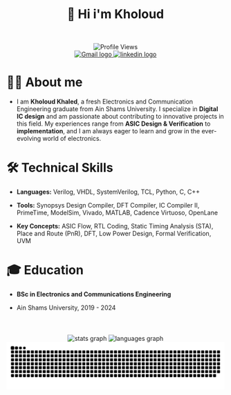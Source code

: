 

<div align="center">
  
  <h1>👋 Hi i'm Kholoud</h1>
  <br>

  ![Profile Views](https://komarev.com/ghpvc/?username=kholoud0&color=blue)
  <br>
  <a href="mailto:Khloud1khaled@gmail.com">
    <img src="https://img.shields.io/static/v1?message=Gmail&logo=gmail&label=&color=D14836&logoColor=white&labelColor=&style=for-the-badge" height="35" alt="Gmail logo" />
  </a>
  <a href="https://www.linkedin.com/in/kholoud-khaled0/">
    <img src="https://img.shields.io/static/v1?message=LinkedIn&logo=linkedin&label=&color=0077B5&logoColor=white&labelColor=&style=for-the-badge" height="35" alt="linkedin logo"  />
  </a>
  <br>

</div>



<h1>🧑‍💻 About me</h1>

- I am __Kholoud Khaled__, a fresh Electronics and Communication Engineering graduate from Ain Shams University. I specialize in **Digital IC design** and am passionate about contributing to innovative projects in this field. My experiences range from **ASIC Design & Verification** to **implementation**, and I am always eager to learn and grow in the ever-evolving world of electronics.






<h1>🛠️ Technical Skills</h1>

- **Languages:** Verilog, VHDL, SystemVerilog, TCL, Python, C, C++

- **Tools:** Synopsys Design Compiler, DFT Compiler, IC Compiler II, PrimeTime, ModelSim, Vivado, MATLAB, Cadence Virtuoso, OpenLane

- **Key Concepts:** ASIC Flow, RTL Coding, Static Timing Analysis (STA), Place and Route (PnR), DFT, Low Power Design, Formal Verification, UVM
 <h1>🎓 Education</h1>
 
- **BSc in Electronics and Communications Engineering**

 - Ain Shams University, 2019 - 2024
 
<br clear="both">

###
<div align="center">
  <img src="https://github-readme-stats.vercel.app/api?username=kholoud0&hide_title=false&hide_rank=false&show_icons=true&include_all_commits=true&count_private=true&disable_animations=false&theme=solarized-light
&locale=en&hide_border=false" height="190" alt="stats graph"  />
  <img src="https://github-readme-stats.vercel.app/api/top-langs?username=kholoud0&locale=en&hide_title=false&layout=compact&card_width=320&langs_count=5&theme=white&hide_border=false" height="190" alt="languages graph"  />
  <br clear="both">
  <img src="https://raw.githubusercontent.com/kholoud0/kholoud0/output/snake.svg" alt="Snake animation" />

</div>


